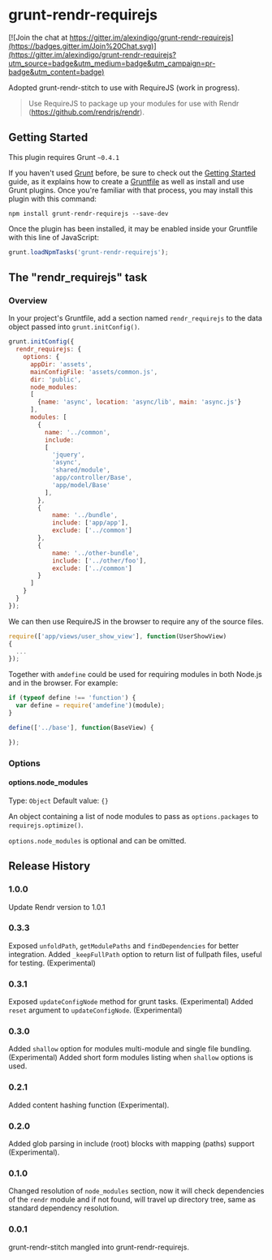 
# grunt-rendr-requirejs

[![Join the chat at https://gitter.im/alexindigo/grunt-rendr-requirejs](https://badges.gitter.im/Join%20Chat.svg)](https://gitter.im/alexindigo/grunt-rendr-requirejs?utm_source=badge&utm_medium=badge&utm_campaign=pr-badge&utm_content=badge)

Adopted grunt-rendr-stitch to use with RequireJS (work in progress).

> Use RequireJS to package up your modules for use with Rendr (https://github.com/rendrjs/rendr).

## Getting Started
This plugin requires Grunt `~0.4.1`

If you haven't used [Grunt](http://gruntjs.com/) before, be sure to check out the [Getting Started](http://gruntjs.com/getting-started) guide, as it explains how to create a [Gruntfile](http://gruntjs.com/sample-gruntfile) as well as install and use Grunt plugins. Once you're familiar with that process, you may install this plugin with this command:

```shell
npm install grunt-rendr-requirejs --save-dev
```

Once the plugin has been installed, it may be enabled inside your Gruntfile with this line of JavaScript:

```js
grunt.loadNpmTasks('grunt-rendr-requirejs');
```

## The "rendr_requirejs" task

### Overview
In your project's Gruntfile, add a section named `rendr_requirejs` to the data object passed into `grunt.initConfig()`.


```js
grunt.initConfig({
  rendr_requirejs: {
    options: {
      appDir: 'assets',
      mainConfigFile: 'assets/common.js',
      dir: 'public',
      node_modules:
      [
        {name: 'async', location: 'async/lib', main: 'async.js'}
      ],
      modules: [
        {
          name: '../common',
          include:
          [
            'jquery',
            'async',
            'shared/module',
            'app/controller/Base',
            'app/model/Base'
          ],
        },
        {
            name: '../bundle',
            include: ['app/app'],
            exclude: ['../common']
        },
        {
            name: '../other-bundle',
            include: ['../other/foo'],
            exclude: ['../common']
        }
      ]
    }
  }
});
```

We can then use RequireJS in the browser to require any of the source files.

```js
require(['app/views/user_show_view'], function(UserShowView)
{
  ...
});
```

Together with ```amdefine``` could be used for requiring modules in both Node.js and in the browser. For example:

```js
if (typeof define !== 'function') {
  var define = require('amdefine')(module);
}

define(['../base'], function(BaseView) {

});
```

### Options

#### options.node_modules
Type: `Object`
Default value: `{}`

An object containing a list of node modules to pass as `options.packages` to `requirejs.optimize()`.

`options.node_modules` is optional and can be omitted.

## Release History

### 1.0.0
Update Rendr version to 1.0.1

### 0.3.3
Exposed `unfoldPath`, `getModulePaths` and `findDependencies` for better integration.
Added `_keepFullPath` option to return list of fullpath files, useful for testing. (Experimental)

### 0.3.1
Exposed `updateConfigNode` method for grunt tasks. (Experimental)
Added `reset` argument to `updateConfigNode`. (Experimental)

### 0.3.0
Added `shallow` option for modules multi-module and single file bundling. (Experimental)
Added short form modules listing when `shallow` options is used.

### 0.2.1
Added content hashing function (Experimental).

### 0.2.0
Added glob parsing in include (root) blocks with mapping (paths) support (Experimental).

### 0.1.0
Changed resolution of `node_modules` section, now it will check dependencies of the `rendr` module and if not found,
will travel up directory tree, same as standard dependency resolution.

### 0.0.1
grunt-rendr-stitch mangled into grunt-rendr-requirejs.
